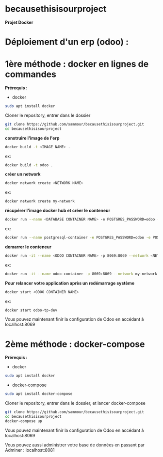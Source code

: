 # becausethisisourproject

**Projet Docker**

# Déploiement d'un erp (odoo) : 

**1ère méthode : docker en lignes de commandes**
================================================

__Prérequis :__
* docker
```sh
sudo apt install docker

```

Cloner le repository, entrer dans le dossier
```sh
git clone https://github.com/sammour/becausethisisourproject.git
cd becausethisisourproject
```

__construire l'image de l'erp__
```sh
docker build -t <IMAGE NAME> .
```
ex:
```sh
docker build -t odoo .
```

__créer un network__
```sh
docker network create <NETWORK NAME>
```
ex:
```sh
docker network create my-network
```

__récupérer l'image docker hub et créer le conteneur__

```sh
docker run --name <DATABASE CONTAINER NAME> -e POSTGRES_PASSWORD=odoo -e POSTGRES_USER=odoo -e POSTGRES_DB=postgres -d postgres --network <NETWORK NAME>
```
ex:
```sh
docker run --name postgresql-container -e POSTGRES_PASSWORD=odoo -e POSTGRES_USER=odoo -e POSTGRES_DB=postgres -d postgres --network my-network
```

__demarrer le conteneur__
```sh  
docker run -it --name <ODOO CONTAINER NAME> -p 8069:8069 --network <NETWORK NAME> -d <IMAGE NAME>
```
ex:
```sh
docker run -it --name odoo-container -p 8069:8069 --network my-network -d odoo
```

__Pour relancer votre application après un redémarrage système__
```sh
docker start <ODOO CONTAINER NAME>
```
ex:
```sh
docker start odoo-tp-dev
```

Vous pouvez maintenant finir la configuration de Odoo en accédant à localhost:8069


**2ème méthode : docker-compose**
=================================

__Prérequis :__
* docker
```sh
sudo apt install docker

```
* docker-compose
```sh
sudo apt install docker-compose
```
Cloner le repository, entrer dans le dossier, et lancer docker-compose
```sh
git clone https://github.com/sammour/becausethisisourproject.git
cd becausethisisourproject
docker-compose up 
```

Vous pouvez maintenant finir la configuration de Odoo en accédant à localhost:8069

Vous pouvez aussi administrer votre base de données en passant par Adminer : localhost:8081
